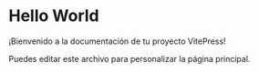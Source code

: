 # Hello World

¡Bienvenido a la documentación de tu proyecto VitePress!

Puedes editar este archivo para personalizar la página principal.

<!-- trigger deploy -->
